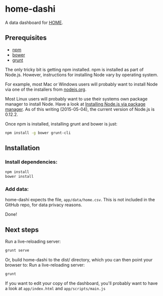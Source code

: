 # home-dashi
A data dashboard for [HOME](http://home.org.sg/).

## Prerequisites

 * [npm](https://www.npmjs.com/)
 * [bower](http://bower.io/)
 * [grunt](http://gruntjs.com/)
 
The only tricky bit is getting npm installed. npm is installed as part of Node.js. However, instructions for installing Node vary by operating system. 

For example, most Mac or Windows users will probably want to install Node via one of the installers from [nodejs.org](https://nodejs.org/).

Most Linux users will probably want to use their systems own package manager to install Node. Have a look at [Installing Node.js via package manager](https://github.com/joyent/node/wiki/Installing-Node.js-via-package-manager). As of this writing (2015-05-04), the current version of Node.js is 0.12.2. 

Once npm is installed, installing grunt and bower is just:

```bash
npm install -g bower grunt-cli
```

## Installation
### Install  dependencies:
```bash
npm install
bower install
```

### Add data:
home-dashi expects the file, `app/data/home.csv`. This is not included in the GitHub repo, for data privacy reasons.

Done!

## Next steps 
Run a live-reloading server:
```bash
grunt serve
```

Or, build home-dashi to the dist/ directory, which you can then point your browser to:
Run a live-reloading server:
```bash
grunt
```

If you want to edit your copy of the dashboard, you'll probably want to have a look at `app/index.html` and `app/scripts/main.js`